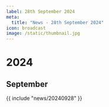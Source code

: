 ```yaml
---
label: 28th September 2024
meta:
  title: "News - 28th September 2024"
icon: broadcast
image: /static/thumbnail.jpg
---
```


# 2024
## September

{{ include "news/20240928" }}